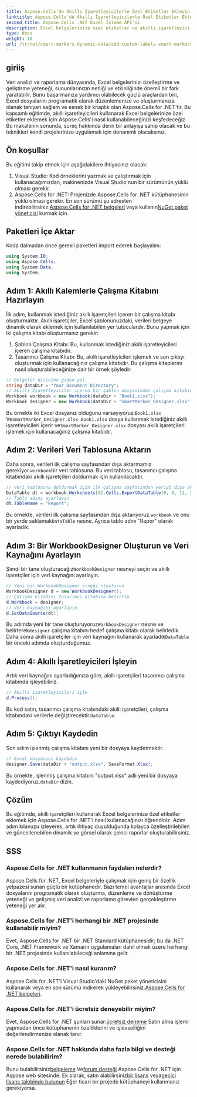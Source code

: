 ```yaml
---
title: Aspose.Cells'de Akıllı İşaretleyicilerle Özel Etiketler Ekleyin
linktitle: Aspose.Cells'de Akıllı İşaretleyicilerle Özel Etiketler Ekleyin
second_title: Aspose.Cells .NET Excel İşleme API'si
description: Excel belgelerinize özel etiketler ve akıllı işaretleyiciler eklemek için Aspose.Cells for .NET'in gücünü açığa çıkarın. Bu adım adım öğreticiyi izleyin ve dinamik, görsel olarak çekici raporlar oluşturun.
type: docs
weight: 10
url: /tr/net/smart-markers-dynamic-data/add-custom-labels-smart-markers/
---
```

## giriiş
Veri analizi ve raporlama dünyasında, Excel belgelerinizi özelleştirme ve geliştirme yeteneği, sunumlarınızın netliği ve etkinliğinde önemli bir fark yaratabilir. Bunu başarmanıza yardımcı olabilecek güçlü araçlardan biri, Excel dosyalarını programatik olarak düzenlemenize ve oluşturmanıza olanak tanıyan sağlam ve esnek bir kitaplık olan Aspose.Cells for .NET'tir.
Bu kapsamlı eğitimde, akıllı işaretleyicileri kullanarak Excel belgelerinize özel etiketler eklemek için Aspose.Cells'i nasıl kullanabileceğinizi keşfedeceğiz. Bu makalenin sonunda, süreç hakkında derin bir anlayışa sahip olacak ve bu teknikleri kendi projelerinize uygulamak için donanımlı olacaksınız.
## Ön koşullar
Bu eğitimi takip etmek için aşağıdakilere ihtiyacınız olacak:
1. Visual Studio: Kod örneklerini yazmak ve çalıştırmak için kullanacağımızdan, makinenizde Visual Studio'nun bir sürümünün yüklü olması gerekir.
2.  Aspose.Cells for .NET: Projenizde Aspose.Cells for .NET kütüphanesinin yüklü olması gerekir. En son sürümü şu adresten indirebilirsiniz:[Aspose.Cells for .NET belgeleri](https://reference.aspose.com/cells/net/) veya kullanın[NuGet paket yöneticisi](https://www.nuget.org/packages/Aspose.Cells/) kurmak için.
## Paketleri İçe Aktar
Koda dalmadan önce gerekli paketleri import ederek başlayalım:
```csharp
using System.IO;
using Aspose.Cells;
using System.Data;
using System;
```
## Adım 1: Akıllı Kalemlerle Çalışma Kitabını Hazırlayın
İlk adım, kullanmak istediğiniz akıllı işaretçileri içeren bir çalışma kitabı oluşturmaktır. Akıllı işaretçiler, Excel şablonunuzdaki, verileri belgeye dinamik olarak eklemek için kullanılabilen yer tutuculardır.
Bunu yapmak için iki çalışma kitabı oluşturmanız gerekir:
1. Şablon Çalışma Kitabı: Bu, kullanmak istediğiniz akıllı işaretleyicileri içeren çalışma kitabıdır.
2. Tasarımcı Çalışma Kitabı: Bu, akıllı işaretleyicileri işlemek ve son çıktıyı oluşturmak için kullanacağınız çalışma kitabıdır.
Bu çalışma kitaplarını nasıl oluşturabileceğinize dair bir örnek şöyledir:
```csharp
// Belgeler dizinine giden yol.
string dataDir = "Your Document Directory";
// Akıllı İşaretleyiciler içeren bir şablon dosyasından çalışma kitabını örneklendirin
Workbook workbook = new Workbook(dataDir + "Book1.xlsx");
Workbook designer = new Workbook(dataDir + "SmartMarker_Designer.xlsx");
```
 Bu örnekte iki Excel dosyanız olduğunu varsayıyoruz:`Book1.xlsx` Ve`SmartMarker_Designer.xlsx` .`Book1.xlsx` dosya kullanmak istediğiniz akıllı işaretleyicileri içerir ve`SmartMarker_Designer.xlsx` dosyası akıllı işaretçileri işlemek için kullanacağınız çalışma kitabıdır.
## Adım 2: Verileri Veri Tablosuna Aktarın
 Daha sonra, verileri ilk çalışma sayfasından dışa aktarmamız gerekiyor.`workbook`bir veri tablosuna. Bu veri tablosu, tasarımcı çalışma kitabındaki akıllı işaretçileri doldurmak için kullanılacaktır.
```csharp
// Veri tablosunu doldurmak için ilk çalışma sayfasından veriyi dışa aktarın
DataTable dt = workbook.Worksheets[0].Cells.ExportDataTable(0, 0, 11, 5, true);
// Tablo adını ayarlayın
dt.TableName = "Report";
```
 Bu örnekte, verileri ilk çalışma sayfasından dışa aktarıyoruz.`workbook` ve onu bir yerde saklamak`DataTable` nesne. Ayrıca tablo adını "Rapor" olarak ayarladık.
## Adım 3: Bir WorkbookDesigner Oluşturun ve Veri Kaynağını Ayarlayın
 Şimdi bir tane oluşturacağız`WorkbookDesigner` nesneyi seçin ve akıllı işaretçiler için veri kaynağını ayarlayın.
```csharp
// Yeni bir WorkbookDesigner örneği oluşturun
WorkbookDesigner d = new WorkbookDesigner();
// Çalışma kitabını tasarımcı kitabına belirtin
d.Workbook = designer;
// Veri kaynağını ayarlayın
d.SetDataSource(dt);
```
 Bu adımda yeni bir tane oluşturuyoruz`WorkbookDesigner` nesne ve belirterek`designer` çalışma kitabını hedef çalışma kitabı olarak belirledik. Daha sonra akıllı işaretçiler için veri kaynağını kullanarak ayarladık`DataTable` bir önceki adımda oluşturduğumuz.
## Adım 4: Akıllı İşaretleyicileri İşleyin
Artık veri kaynağını ayarladığımıza göre, akıllı işaretçileri tasarımcı çalışma kitabında işleyebiliriz.
```csharp
// Akıllı işaretleyicileri işle
d.Process();
```
Bu kod satırı, tasarımcı çalışma kitabındaki akıllı işaretçileri, çalışma kitabındaki verilerle değiştirecektir.`DataTable`.
## Adım 5: Çıktıyı Kaydedin
Son adım işlenmiş çalışma kitabını yeni bir dosyaya kaydetmektir.
```csharp
// Excel dosyasını kaydedin
designer.Save(dataDir + "output.xlsx", SaveFormat.Xlsx);
```
 Bu örnekte, işlenmiş çalışma kitabını "output.xlsx" adlı yeni bir dosyaya kaydediyoruz.`dataDir` dizin.
## Çözüm
Bu eğitimde, akıllı işaretçileri kullanarak Excel belgelerinize özel etiketler eklemek için Aspose.Cells for .NET'i nasıl kullanacağınızı öğrendiniz. Adım adım kılavuzu izleyerek, artık ihtiyaç duyulduğunda kolayca özelleştirilebilen ve güncellenebilen dinamik ve görsel olarak çekici raporlar oluşturabilirsiniz.
## SSS
### Aspose.Cells for .NET kullanmanın faydaları nelerdir?
Aspose.Cells for .NET, Excel belgeleriyle çalışmak için geniş bir özellik yelpazesi sunan güçlü bir kütüphanedir. Bazı temel avantajlar arasında Excel dosyalarını programatik olarak oluşturma, düzenleme ve dönüştürme yeteneği ve gelişmiş veri analizi ve raporlama görevleri gerçekleştirme yeteneği yer alır.
### Aspose.Cells for .NET'i herhangi bir .NET projesinde kullanabilir miyim?
Evet, Aspose.Cells for .NET bir .NET Standard kütüphanesidir; bu da .NET Core, .NET Framework ve Xamarin uygulamaları dahil olmak üzere herhangi bir .NET projesinde kullanılabileceği anlamına gelir.
### Aspose.Cells for .NET'i nasıl kurarım?
 Aspose.Cells for .NET'i Visual Studio'daki NuGet paket yöneticisini kullanarak veya en son sürümü indirerek yükleyebilirsiniz.[Aspose.Cells for .NET belgeleri](https://reference.aspose.com/cells/net/).
### Aspose.Cells for .NET'i ücretsiz deneyebilir miyim?
 Evet, Aspose.Cells for .NET şunları sunar:[ücretsiz deneme](https://releases.aspose.com/) Satın alma işlemi yapmadan önce kütüphanenin özelliklerini ve işlevselliğini değerlendirmenize olanak tanır.
### Aspose.Cells for .NET hakkında daha fazla bilgi ve desteği nerede bulabilirim?
 Bunu bulabilirsiniz[belgeleme](https://reference.aspose.com/cells/net/) Ve[forum desteği](https://forum.aspose.com/c/cells/9) Aspose.Cells for .NET için Aspose web sitesinde. Ek olarak, satın alabilirsiniz[bir lisans](https://purchase.aspose.com/buy) veya[geçici lisans talebinde bulunun](https://purchase.aspose.com/temporary-license/) Eğer ticari bir projede kütüphaneyi kullanmanız gerekiyorsa.